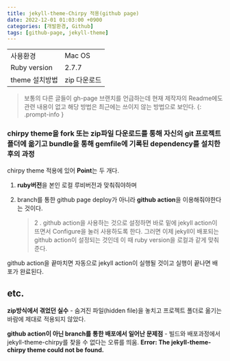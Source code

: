 ```yaml
---
title: jekyll-theme-Chirpy 적용(github page)
date: 2022-12-01 01:03:00 +0900
categories: [개발환경, Github]
tags: [github-page, jekyll-theme]
---
```


|  |   |
|--|--|
| 사용환경 | Mac OS  |
| Ruby version  | 2.7.7 |
| theme 설치방법  | zip 다운로드 |

>보통의 다른 글들이 gh-page 브랜치를 언급하는데 현재 제작자의 Readme에도 관련 내용이 없고 해당 방법은 최근에는 쓰이지 않는 방법으로 보인다.
{: .prompt-info }

### chirpy theme을 fork 또는 zip파일 다운로드를 통해 자신의 git 프로젝트 폴더에 옮기고 bundle을 통해 gemfile에 기록된 dependency를 설치한 후의 과정

chirpy theme 적용에 있어 **Point**는 두 개다.
1. **ruby버전**을 본인 로컬 루비버전과 맞춰줘야하며
2. branch를 통한 github page deploy가 아니라 **github action**을 이용해줘야한다는 것이다.

	>2 . github action을 사용하는 것으로 설정하면 바로 밑에 jekyll action이 뜨면서 Configure을 눌러 사용하도록 한다.
그러면 이제 jekyll이 배포되는 github action이 설정되는 것인데 이 때 ruby version을 로컬과 같게 맞춰준다.

github action을 끝마치면 자동으로 jekyll action이 실행될 것이고 실행이 끝나면 배포가 완료된다.


etc.
----
**zip방식에서 겪었던 실수** - 숨겨진 파일(hidden file)을 놓치고 프로젝트 폴더로 옮기는 바람에 제대로 적용되지 않았다.

**github action이 아닌 branch를 통한 배포에서 일어난 문제점** - 빌드와 배포과정에서 jekyll-theme-chirpy를 찾을 수 없다는 오류를 띄움.  **Error: The jekyll-theme-chirpy theme could not be found.**
 




